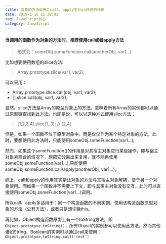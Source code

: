 ```yaml
---
title: 对象的方法调用之call、apply中this传递的作用
date: 2019-1-16 11:39:01
tag: JavaScript核心
category: JavaScript
---
```

#### 当调用的函数作为对象的方法时，推荐使用call或者apply方法

> 形式为：someObj.someFunction.call(anotherObj, var1...)

比如想要使用数组的slice方法:
   > Array.prototype.slice(var1, var2);

可以采用：   
   - Array.prototype.slice.call(obj, var1, var2);
   - [].slice.call(obj, var1, var2);
   
显然，slice方法是Array的原型对象上的方法。意味着所有Array的实例都可以通过原型链查找到此方法。也即是说，可以以这种方式使用slice方法；

> [1,2,3,4].slice(1, 3); // [2,4]

但是，如果一个函数不位于原型对象中，而是仅仅作为某个特定对象的方法，此时，要想使用此方法时，只能使用someObj.someFunction(var1...);

然而，如果这个someFunction()的作用是对其宿主对象进行某些操作，即与宿主对象紧耦合的情况下，想把它分离出来复用，就不能再使用someObj.someFunction(var1...),只能使用someObj.someFunction.call/apply(anotherObj, var1...)。

综上，call和apply的作用其实是让对象的方法与其宿主对象解耦，便于另一个对象使用。而如果一个函数并不需要上下文，即与其宿主对象没有交互，此时可以直接使用someObj.someFunction(var1...)调用。

所以call、apply多适用于：同一个构造函数的不同实例，使用该构造函数原型对象的方法（公有方法），或者只是想切换this。

再比如，Object构造函数原型上有一个toString方法，即`Object.prototyoe.toString()`，所有Object的实例都可以使用此方法，然而其他诸如String、Boolean的实例可以通过call来使用：`Object.prototyoe.toString.call('test')`